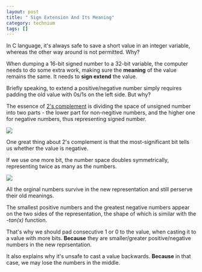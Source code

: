 ```yaml
---
layout: post
title: " Sign Extension And Its Meaning"
category: technium
tags: []
---
```


In C language, it's always safe to save a short value in an integer variable, whereas the other way around is not permitted. Why?

When dumping a 16-bit signed number to a 32-bit variable, the computer needs to do some extra work, making sure the **meaning** of the value remains the same. It needs to **sign extend** the value.


Briefly speaking, to extend a positive/negative number simply requires padding the old value with 0s/1s on the left side. But why? 


The essence of [2's complement](http://en.wikipedia.org/wiki/Two's_complement) is dividing the space of unsigned number into two parts - the lower part for non-negitive numbers, and the higher one for negative numbers, thus representing signed number.


![](http://ww2.sinaimg.cn/large/9c9ad557jw1e5o0ek0061j20kf09iaad.jpg)


One great thing about 2's complement is that the most-significant bit tells us whether the value is negative.


If we use one more bit, the number space doubles symmetrically, representing twice as many as the numbers.   


![](http://ww2.sinaimg.cn/large/9c9ad557jw1e5o0ezb6n7j21090adq3w.jpg)


All the orginal numbers survive in the new representation and still perserve their old meanings.


The smallest positive numbers and the greatest negative numbers appear on the two sides of the representation, the shape of which is similar with the *-tan(x)* function.


That's why we should pad consecutive 1 or 0 to the value, when casting it to a value with more bits. **Because** they are smaller/greater positive/negative numbers in the new reprsentation.


It also explains why it's unsafe to cast a value backwards. **Because** in that case, we may lose the numbers in the middle.

